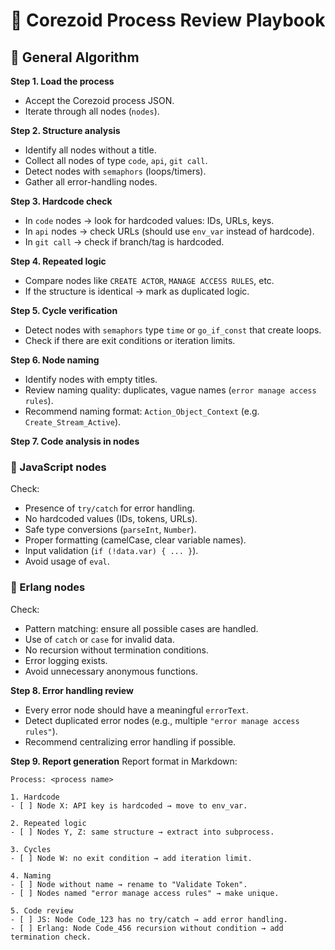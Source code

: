 # 🧩 Corezoid Process Review Playbook

## 🔄 General Algorithm

**Step 1. Load the process**

* Accept the Corezoid process JSON.
* Iterate through all nodes (`nodes`).

**Step 2. Structure analysis**

* Identify all nodes without a title.
* Collect all nodes of type `code`, `api`, `git call`.
* Detect nodes with `semaphors` (loops/timers).
* Gather all error-handling nodes.

**Step 3. Hardcode check**

* In `code` nodes → look for hardcoded values: IDs, URLs, keys.
* In `api` nodes → check URLs (should use `env_var` instead of hardcode).
* In `git call` → check if branch/tag is hardcoded.

**Step 4. Repeated logic**

* Compare nodes like `CREATE ACTOR`, `MANAGE ACCESS RULES`, etc.
* If the structure is identical → mark as duplicated logic.

**Step 5. Cycle verification**

* Detect nodes with `semaphors` type `time` or `go_if_const` that create loops.
* Check if there are exit conditions or iteration limits.

**Step 6. Node naming**

* Identify nodes with empty titles.
* Review naming quality: duplicates, vague names (`error manage access rules`).
* Recommend naming format: `Action_Object_Context` (e.g. `Create_Stream_Active`).

**Step 7. Code analysis in nodes**

### 🔹 JavaScript nodes

Check:

* Presence of `try/catch` for error handling.
* No hardcoded values (IDs, tokens, URLs).
* Safe type conversions (`parseInt`, `Number`).
* Proper formatting (camelCase, clear variable names).
* Input validation (`if (!data.var) { ... }`).
* Avoid usage of `eval`.

### 🔹 Erlang nodes

Check:

* Pattern matching: ensure all possible cases are handled.
* Use of `catch` or `case` for invalid data.
* No recursion without termination conditions.
* Error logging exists.
* Avoid unnecessary anonymous functions.

**Step 8. Error handling review**

* Every error node should have a meaningful `errorText`.
* Detect duplicated error nodes (e.g., multiple `"error manage access rules"`).
* Recommend centralizing error handling if possible.

**Step 9. Report generation**
Report format in Markdown:

```
Process: <process name>

1. Hardcode
- [ ] Node X: API key is hardcoded → move to env_var.

2. Repeated logic
- [ ] Nodes Y, Z: same structure → extract into subprocess.

3. Cycles
- [ ] Node W: no exit condition → add iteration limit.

4. Naming
- [ ] Node without name → rename to "Validate Token".
- [ ] Nodes named "error manage access rules" → make unique.

5. Code review
- [ ] JS: Node Code_123 has no try/catch → add error handling.
- [ ] Erlang: Node Code_456 recursion without condition → add termination check.
```
